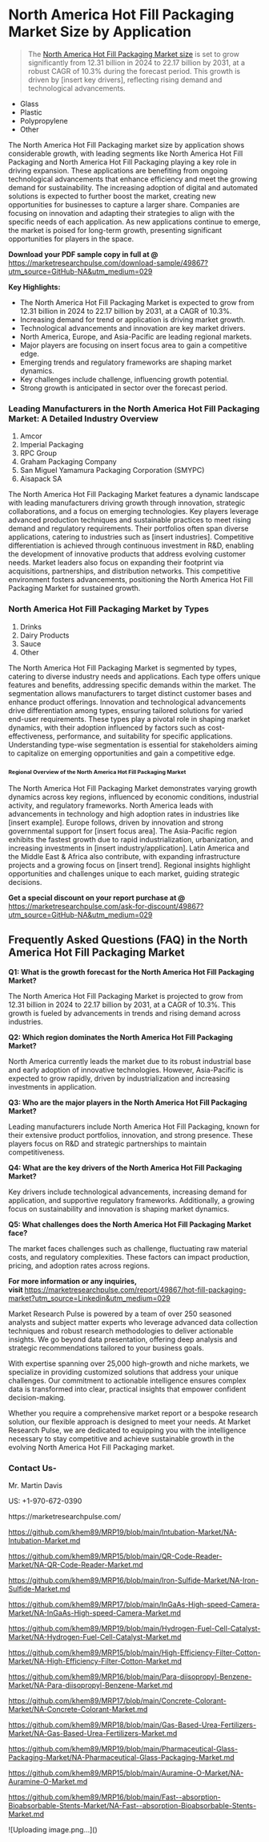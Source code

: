 <h1>North America Hot Fill Packaging Market&nbsp;Size by Application</h1><blockquote><p>The <a href="https://marketresearchpulse.com/download-sample/49867?utm_source=GitHub-NA&amp;utm_medium=029">North America Hot Fill Packaging Market size</a> is set to grow significantly from 12.31 billion in 2024 to 22.17 billion by 2031, at a robust CAGR of 10.3% during the forecast period. This growth is driven by [insert key drivers], reflecting rising demand and technological advancements.</p></blockquote><ul><li>Glass<li> Plastic<li> Polypropylene<li> Other</li></ul><p>The North America Hot Fill Packaging market size by application shows considerable growth, with leading segments like North America Hot Fill Packaging and North America Hot Fill Packaging playing a key role in driving expansion. These applications are benefiting from ongoing technological advancements that enhance efficiency and meet the growing demand for sustainability. The increasing adoption of digital and automated solutions is expected to further boost the market, creating new opportunities for businesses to capture a larger share. Companies are focusing on innovation and adapting their strategies to align with the specific needs of each application. As new applications continue to emerge, the market is poised for long-term growth, presenting significant opportunities for players in the space.</p><p><strong>Download your PDF sample copy in full at @ </strong><a href="https://marketresearchpulse.com/download-sample/49867?utm_source=GitHub-NA&amp;utm_medium=029">https://marketresearchpulse.com/download-sample/49867?utm_source=GitHub-NA&amp;utm_medium=029</a></p><p><strong>Key Highlights: </strong></p><ul><li>The North America Hot Fill Packaging Market is expected to grow from 12.31 billion in 2024 to 22.17 billion by 2031, at a CAGR of 10.3%.</li><li>Increasing demand for trend or application is driving market growth.</li><li>Technological advancements and innovation are key market drivers.</li><li>North America, Europe, and Asia-Pacific are leading regional markets.</li><li>Major players are focusing on insert focus area to gain a competitive edge.</li><li>Emerging trends and regulatory frameworks are shaping market dynamics.</li><li>Key challenges include challenge, influencing growth potential.</li><li>Strong growth is anticipated in sector over the forecast period.</li></ul><h3>Leading Manufacturers in the North America Hot Fill Packaging Market: A Detailed Industry Overview</h3><ol><li>Amcor</li><li>Imperial Packaging</li><li>RPC Group</li><li>Graham Packaging Company</li><li>San Miguel Yamamura Packaging Corporation (SMYPC)</li><li>Aisapack SA</li></ol><div class="flex max-w-full flex-col flex-grow"><div class="min-h-8 text-message flex w-full flex-col items-end gap-2 whitespace-normal break-words [.text-message+&amp;]:mt-5" dir="auto" data-message-author-role="assistant" data-message-id="fd8432e4-4910-450d-b182-61b7bfb0a01f" data-message-model-slug="gpt-4o"><div class="flex w-full flex-col gap-1 empty:hidden first:pt-[3px]"><div class="markdown prose w-full break-words dark:prose-invert light"><p>The North America Hot Fill Packaging Market features a dynamic landscape with leading manufacturers driving growth through innovation, strategic collaborations, and a focus on emerging technologies. Key players leverage advanced production techniques and sustainable practices to meet rising demand and regulatory requirements. Their portfolios often span diverse applications, catering to industries such as [insert industries]. Competitive differentiation is achieved through continuous investment in R&amp;D, enabling the development of innovative products that address evolving customer needs. Market leaders also focus on expanding their footprint via acquisitions, partnerships, and distribution networks. This competitive environment fosters advancements, positioning the North America Hot Fill Packaging Market for sustained growth.</p></div></div></div></div><h3>North America Hot Fill Packaging Market by Types</h3><ol><li>Drinks<li> Dairy Products<li> Sauce<li> Other</li></ol><div class="flex max-w-full flex-col flex-grow"><div class="min-h-8 text-message flex w-full flex-col items-end gap-2 whitespace-normal break-words [.text-message+&amp;]:mt-5" dir="auto" data-message-author-role="assistant" data-message-id="084470be-0bb7-4664-bddf-5156b4f41249" data-message-model-slug="gpt-4o-mini"><div class="flex w-full flex-col gap-1 empty:hidden first:pt-[3px]"><div class="markdown prose w-full break-words dark:prose-invert light"><p>The North America Hot Fill Packaging Market is segmented by types, catering to diverse industry needs and applications. Each type offers unique features and benefits, addressing specific demands within the market. The segmentation allows manufacturers to target distinct customer bases and enhance product offerings. Innovation and technological advancements drive differentiation among types, ensuring tailored solutions for varied end-user requirements. These types play a pivotal role in shaping market dynamics, with their adoption influenced by factors such as cost-effectiveness, performance, and suitability for specific applications. Understanding type-wise segmentation is essential for stakeholders aiming to capitalize on emerging opportunities and gain a competitive edge.</p></div></div></div></div><h3><span style="font-size: 11px;">Regional Overview of the North America Hot Fill Packaging Market</span></h3><div class="flex max-w-full flex-col flex-grow"><div class="min-h-8 text-message flex w-full flex-col items-end gap-2 whitespace-normal break-words [.text-message+&amp;]:mt-5" dir="auto" data-message-author-role="assistant" data-message-id="e9038762-ce64-4e30-91c9-9bd413514231" data-message-model-slug="gpt-4o-mini"><div class="flex w-full flex-col gap-1 empty:hidden first:pt-[3px]"><div class="markdown prose w-full break-words dark:prose-invert light"><p>The North America Hot Fill Packaging Market demonstrates varying growth dynamics across key regions, influenced by economic conditions, industrial activity, and regulatory frameworks. North America leads with advancements in technology and high adoption rates in industries like [insert example]. Europe follows, driven by innovation and strong governmental support for [insert focus area]. The Asia-Pacific region exhibits the fastest growth due to rapid industrialization, urbanization, and increasing investments in [insert industry/application]. Latin America and the Middle East &amp; Africa also contribute, with expanding infrastructure projects and a growing focus on [insert trend]. Regional insights highlight opportunities and challenges unique to each market, guiding strategic decisions.</p></div></div></div></div><p><strong>Get a special discount on your report purchase at @ </strong><a href="https://marketresearchpulse.com/ask-for-discount/49867?utm_source=GitHub-NA&amp;utm_medium=029">https://marketresearchpulse.com/ask-for-discount/49867?utm_source=GitHub-NA&amp;utm_medium=029</a></p><h2>Frequently Asked Questions (FAQ) in the North America Hot Fill Packaging Market</h2><p><strong>Q1: What is the growth forecast for the North America Hot Fill Packaging Market?</strong></p><p>The North America Hot Fill Packaging Market is projected to grow from 12.31 billion in 2024 to 22.17 billion by 2031, at a CAGR of 10.3%. This growth is fueled by advancements in trends and rising demand across industries.</p><p><strong>Q2: Which region dominates the North America Hot Fill Packaging Market?</strong></p><p>North America currently leads the market due to its robust industrial base and early adoption of innovative technologies. However, Asia-Pacific is expected to grow rapidly, driven by industrialization and increasing investments in application.</p><p><strong>Q3: Who are the major players in the North America Hot Fill Packaging Market?</strong></p><p>Leading manufacturers include North America Hot Fill Packaging, known for their extensive product portfolios, innovation, and strong presence. These players focus on R&amp;D and strategic partnerships to maintain competitiveness.</p><p><strong>Q4: What are the key drivers of the North America Hot Fill Packaging Market?</strong></p><p>Key drivers include technological advancements, increasing demand for application, and supportive regulatory frameworks. Additionally, a growing focus on sustainability and innovation is shaping market dynamics.</p><p><strong>Q5: What challenges does the North America Hot Fill Packaging Market face?</strong></p><p>The market faces challenges such as challenge, fluctuating raw material costs, and regulatory complexities. These factors can impact production, pricing, and adoption rates across regions.</p><p><strong>For more information or any inquiries, visit&nbsp;</strong><a href="https://marketresearchpulse.com/report/49867/hot-fill-packaging-market?utm_source=Linkedin&utm_medium=029">https://marketresearchpulse.com/report/49867/hot-fill-packaging-market?utm_source=Linkedin&utm_medium=029</a></p><p>Market Research Pulse is powered by a team of over 250 seasoned analysts and subject matter experts who leverage advanced data collection techniques and robust research methodologies to deliver actionable insights. We go beyond data presentation, offering deep analysis and strategic recommendations tailored to your business goals.</p><p>With expertise spanning over 25,000 high-growth and niche markets, we specialize in providing customized solutions that address your unique challenges. Our commitment to actionable intelligence ensures complex data is transformed into clear, practical insights that empower confident decision-making.</p><p>Whether you require a comprehensive market report or a bespoke research solution, our flexible approach is designed to meet your needs. At Market Research Pulse, we are dedicated to equipping you with the intelligence necessary to stay competitive and achieve sustainable growth in the evolving North America Hot Fill Packaging market.</p><h3><strong>Contact Us-</strong></h3><p>Mr. Martin Davis</p><p>US: +1-970-672-0390</p><p>https://marketresearchpulse.com/</p><p><a href="https://github.com/khem89/MRP19/blob/main/Intubation-Market/NA-Intubation-Market.md">https://github.com/khem89/MRP19/blob/main/Intubation-Market/NA-Intubation-Market.md</a></p><p><a href="https://github.com/khem89/MRP15/blob/main/QR-Code-Reader-Market/NA-QR-Code-Reader-Market.md">https://github.com/khem89/MRP15/blob/main/QR-Code-Reader-Market/NA-QR-Code-Reader-Market.md</a></p><p><a href="https://github.com/khem89/MRP16/blob/main/Iron-Sulfide-Market/NA-Iron-Sulfide-Market.md">https://github.com/khem89/MRP16/blob/main/Iron-Sulfide-Market/NA-Iron-Sulfide-Market.md</a></p><p><a href="https://github.com/khem89/MRP17/blob/main/InGaAs-High-speed-Camera-Market/NA-InGaAs-High-speed-Camera-Market.md">https://github.com/khem89/MRP17/blob/main/InGaAs-High-speed-Camera-Market/NA-InGaAs-High-speed-Camera-Market.md</a></p><p><a href="https://github.com/khem89/MRP19/blob/main/Hydrogen-Fuel-Cell-Catalyst-Market/NA-Hydrogen-Fuel-Cell-Catalyst-Market.md">https://github.com/khem89/MRP19/blob/main/Hydrogen-Fuel-Cell-Catalyst-Market/NA-Hydrogen-Fuel-Cell-Catalyst-Market.md</a></p><p><a href="https://github.com/khem89/MRP15/blob/main/High-Efficiency-Filter-Cotton-Market/NA-High-Efficiency-Filter-Cotton-Market.md">https://github.com/khem89/MRP15/blob/main/High-Efficiency-Filter-Cotton-Market/NA-High-Efficiency-Filter-Cotton-Market.md</a></p><p><a href="https://github.com/khem89/MRP16/blob/main/Para-diisopropyl-Benzene-Market/NA-Para-diisopropyl-Benzene-Market.md">https://github.com/khem89/MRP16/blob/main/Para-diisopropyl-Benzene-Market/NA-Para-diisopropyl-Benzene-Market.md</a></p><p><a href="https://github.com/khem89/MRP17/blob/main/Concrete-Colorant-Market/NA-Concrete-Colorant-Market.md">https://github.com/khem89/MRP17/blob/main/Concrete-Colorant-Market/NA-Concrete-Colorant-Market.md</a></p><p><a href="https://github.com/khem89/MRP18/blob/main/Gas-Based-Urea-Fertilizers-Market/NA-Gas-Based-Urea-Fertilizers-Market.md">https://github.com/khem89/MRP18/blob/main/Gas-Based-Urea-Fertilizers-Market/NA-Gas-Based-Urea-Fertilizers-Market.md</a></p><p><a href="https://github.com/khem89/MRP19/blob/main/Pharmaceutical-Glass-Packaging-Market/NA-Pharmaceutical-Glass-Packaging-Market.md">https://github.com/khem89/MRP19/blob/main/Pharmaceutical-Glass-Packaging-Market/NA-Pharmaceutical-Glass-Packaging-Market.md</a></p><p><a href="https://github.com/khem89/MRP15/blob/main/Auramine-O-Market/NA-Auramine-O-Market.md">https://github.com/khem89/MRP15/blob/main/Auramine-O-Market/NA-Auramine-O-Market.md</a></p><p><a href="https://github.com/khem89/MRP16/blob/main/Fast--absorption-Bioabsorbable-Stents-Market/NA-Fast--absorption-Bioabsorbable-Stents-Market.md">https://github.com/khem89/MRP16/blob/main/Fast--absorption-Bioabsorbable-Stents-Market/NA-Fast--absorption-Bioabsorbable-Stents-Market.md</a></p>
![Uploading image.png…]()
